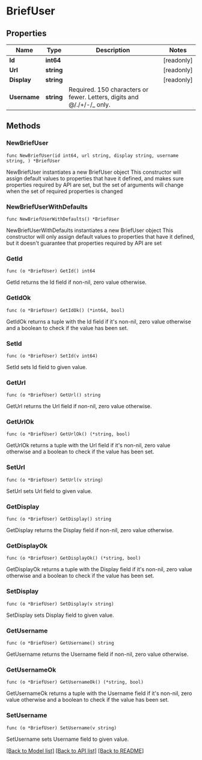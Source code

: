 # BriefUser

## Properties

Name | Type | Description | Notes
------------ | ------------- | ------------- | -------------
**Id** | **int64** |  | [readonly] 
**Url** | **string** |  | [readonly] 
**Display** | **string** |  | [readonly] 
**Username** | **string** | Required. 150 characters or fewer. Letters, digits and @/./+/-/_ only. | 

## Methods

### NewBriefUser

`func NewBriefUser(id int64, url string, display string, username string, ) *BriefUser`

NewBriefUser instantiates a new BriefUser object
This constructor will assign default values to properties that have it defined,
and makes sure properties required by API are set, but the set of arguments
will change when the set of required properties is changed

### NewBriefUserWithDefaults

`func NewBriefUserWithDefaults() *BriefUser`

NewBriefUserWithDefaults instantiates a new BriefUser object
This constructor will only assign default values to properties that have it defined,
but it doesn't guarantee that properties required by API are set

### GetId

`func (o *BriefUser) GetId() int64`

GetId returns the Id field if non-nil, zero value otherwise.

### GetIdOk

`func (o *BriefUser) GetIdOk() (*int64, bool)`

GetIdOk returns a tuple with the Id field if it's non-nil, zero value otherwise
and a boolean to check if the value has been set.

### SetId

`func (o *BriefUser) SetId(v int64)`

SetId sets Id field to given value.


### GetUrl

`func (o *BriefUser) GetUrl() string`

GetUrl returns the Url field if non-nil, zero value otherwise.

### GetUrlOk

`func (o *BriefUser) GetUrlOk() (*string, bool)`

GetUrlOk returns a tuple with the Url field if it's non-nil, zero value otherwise
and a boolean to check if the value has been set.

### SetUrl

`func (o *BriefUser) SetUrl(v string)`

SetUrl sets Url field to given value.


### GetDisplay

`func (o *BriefUser) GetDisplay() string`

GetDisplay returns the Display field if non-nil, zero value otherwise.

### GetDisplayOk

`func (o *BriefUser) GetDisplayOk() (*string, bool)`

GetDisplayOk returns a tuple with the Display field if it's non-nil, zero value otherwise
and a boolean to check if the value has been set.

### SetDisplay

`func (o *BriefUser) SetDisplay(v string)`

SetDisplay sets Display field to given value.


### GetUsername

`func (o *BriefUser) GetUsername() string`

GetUsername returns the Username field if non-nil, zero value otherwise.

### GetUsernameOk

`func (o *BriefUser) GetUsernameOk() (*string, bool)`

GetUsernameOk returns a tuple with the Username field if it's non-nil, zero value otherwise
and a boolean to check if the value has been set.

### SetUsername

`func (o *BriefUser) SetUsername(v string)`

SetUsername sets Username field to given value.



[[Back to Model list]](../README.md#documentation-for-models) [[Back to API list]](../README.md#documentation-for-api-endpoints) [[Back to README]](../README.md)


